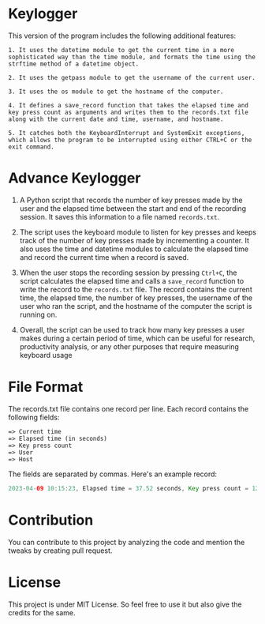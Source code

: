 # Keylogger

This version of the program includes the following additional features:

    1. It uses the datetime module to get the current time in a more sophisticated way than the time module, and formats the time using the strftime method of a datetime object.
    
    2. It uses the getpass module to get the username of the current user.
    
    3. It uses the os module to get the hostname of the computer.
    
    4. It defines a save_record function that takes the elapsed time and key press count as arguments and writes them to the records.txt file along with the current date and time, username, and hostname.
    
    5. It catches both the KeyboardInterrupt and SystemExit exceptions, which allows the program to be interrupted using either CTRL+C or the exit command.

# Advance Keylogger

   1. A Python script that records the number of key presses made by the user and the elapsed time between the start and end of the recording session. It saves this information to a file named `records.txt`.

   2. The script uses the keyboard module to listen for key presses and keeps track of the number of key presses made by incrementing a counter. It also uses the time and datetime modules to calculate the elapsed time and record the current time when a record is saved.

   3. When the user stops the recording session by pressing `Ctrl+C`, the script calculates the elapsed time and calls a `save_record` function to write the record to the `records.txt` file. The record contains the current time, the elapsed time, the number of key presses, the username of the user who ran the script, and the hostname of the computer the script is running on.

   4. Overall, the script can be used to track how many key presses a user makes during a certain period of time, which can be useful for research, productivity analysis, or any other purposes that require measuring keyboard usage

# File Format

The records.txt file contains one record per line. Each record contains the following fields:

    => Current time
    => Elapsed time (in seconds)
    => Key press count
    => User
    => Host

The fields are separated by commas. Here's an example record:
``` java
2023-04-09 10:15:23, Elapsed time = 37.52 seconds, Key press count = 122, User = ryx, Host = mycomputer
```
    
# Contribution

You can contribute to this project by analyzing the code and mention the tweaks by creating pull request.

# License

This project is under MIT License. So feel free to use it but also give the credits for the same.
